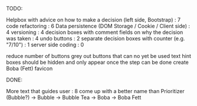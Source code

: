TODO:

Helpbox with advice on how to make a decision (left side, Bootstrap) : 7
code refactoring : 6
Data persistence (DOM Storage / Cookie / Client side) : 4
versioning : 4
decision boxes with comment fields on why the decision was taken : 4
undo buttons : 2
separate decision boxes with counter (e.g. "7/10") : 1
server side coding : 0

reduce number of buttons
grey out buttons that can no yet be used
text hint boxes should be hidden and only appear once the step can be done
create Boba (Fett) favicon

DONE:

More text that guides user : 8
come up with a better name than Prioritizer (Bubble?) -> Bubble -> Bubble Tea -> Boba -> Boba Fett
